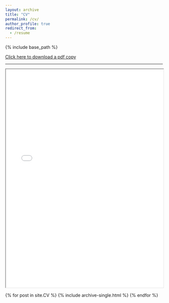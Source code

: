 ```yaml
---
layout: archive
title: "CV"
permalink: /cv/
author_profile: true
redirect_from:
  - /resume
---
```

<head>
<!-- Google tag (gtag.js) -->
<script async src="https://www.googletagmanager.com/gtag/js?id=G-1S4DNGHWWE"></script>
<script>
  window.dataLayer = window.dataLayer || [];
  function gtag(){dataLayer.push(arguments);}
  gtag('js', new Date());

  gtag('config', 'G-1S4DNGHWWE');
</script>
</head>

{% include base_path %}
<body>
  <a href="/files/Shrestha_CV.pdf" download>Click here to download a pdf copy</a>
  <br>
  <hr>
  <iframe src="/files/Shrestha_CV.pdf" width="100%" height="700px" marginwidth="0"> </iframe>
</body>

{% for post in site.CV %} 
  {% include archive-single.html %}
{% endfor %}
